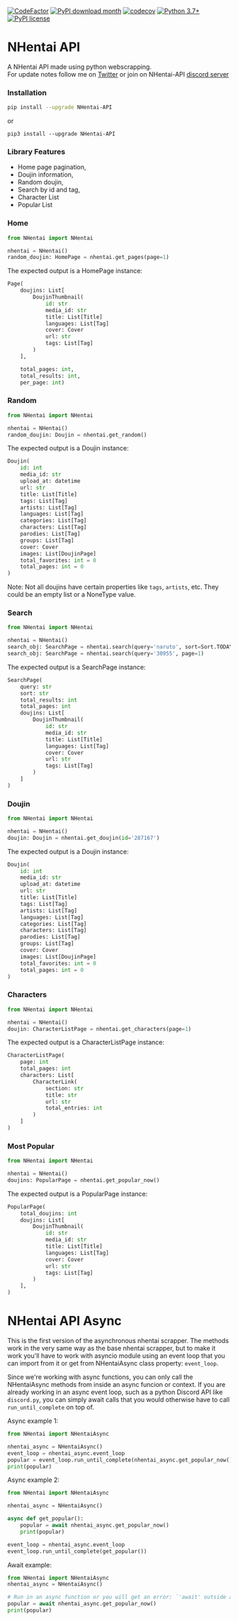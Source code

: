 [![CodeFactor](https://www.codefactor.io/repository/github/alexandresenpai/nhentai-api/badge)](https://www.codefactor.io/repository/github/alexandresenpai/nhentai-api)
[![PyPI download month](https://img.shields.io/pypi/dm/NHentai-API.svg)](https://pypi.python.org/pypi/NHentai-API/)
[![codecov](https://codecov.io/gh/AlexandreSenpai/NHentai-API/branch/dev/graph/badge.svg?token=F3LP15DYMR)](https://codecov.io/gh/AlexandreSenpai/NHentai-API)
[![Python 3.7+](https://img.shields.io/badge/Python-3.7+-blue.svg)](https://www.python.org/downloads/release/python-370/)
[![PyPI license](https://img.shields.io/pypi/l/ansicolortags.svg)](https://pypi.python.org/pypi/ansicolortags/)

# NHentai API

A NHentai API made using python webscrapping. \
For update notes follow me on [Twitter](https://twitter.com/AlexandreSenpa1) or join on NHentai-API [discord server](https://discord.gg/576uSRDD)

### Installation
```bash
pip install --upgrade NHentai-API
```
or
```
pip3 install --upgrade NHentai-API
```

### Library Features
- Home page pagination,
- Doujin information,
- Random doujin,
- Search by id and tag,
- Character List
- Popular List

### Home

```python
from NHentai import NHentai

nhentai = NHentai()
random_doujin: HomePage = nhentai.get_pages(page=1)
```
The expected output is a HomePage instance:
```python
Page(
    doujins: List[
        DoujinThumbnail(
	        id: str
	        media_id: str
	        title: List[Title]
	        languages: List[Tag]
	        cover: Cover
	        url: str
	        tags: List[Tag]
        )
    ],

    total_pages: int,
    total_results: int,
    per_page: int)
```

### Random
```python
from NHentai import NHentai

nhentai = NHentai()
random_doujin: Doujin = nhentai.get_random()
```
The expected output is a Doujin instance:
```python
Doujin(
    id: int
    media_id: str
    upload_at: datetime
    url: str
    title: List[Title]
    tags: List[Tag]
    artists: List[Tag]
    languages: List[Tag]
    categories: List[Tag]
    characters: List[Tag]
    parodies: List[Tag]
    groups: List[Tag]
    cover: Cover
    images: List[DoujinPage]
    total_favorites: int = 0
    total_pages: int = 0
)
```
Note: Not all doujins have certain properties like `tags`, `artists`, etc. They could be an empty list or a NoneType value.

### Search
```python
from NHentai import NHentai

nhentai = NHentai()
search_obj: SearchPage = nhentai.search(query='naruto', sort=Sort.TODAY, page=1)
search_obj: SearchPage = nhentai.search(query='30955', page=1)
```
The expected output is a SearchPage instance:
```python
SearchPage(
    query: str
    sort: str
    total_results: int
    total_pages: int
    doujins: List[
        DoujinThumbnail(
	        id: str
	        media_id: str
	        title: List[Title]
	        languages: List[Tag]
	        cover: Cover
	        url: str
	        tags: List[Tag]
        )
    ]
)
```

### Doujin
```python
from NHentai import NHentai

nhentai = NHentai()
doujin: Doujin = nhentai.get_doujin(id='287167')
```
The expected output is a Doujin instance:
```python
Doujin(
    id: int
    media_id: str
    upload_at: datetime
    url: str
    title: List[Title]
    tags: List[Tag]
    artists: List[Tag]
    languages: List[Tag]
    categories: List[Tag]
    characters: List[Tag]
    parodies: List[Tag]
    groups: List[Tag]
    cover: Cover
    images: List[DoujinPage]
    total_favorites: int = 0
    total_pages: int = 0
)
```

### Characters
```python
from NHentai import NHentai

nhentai = NHentai()
doujin: CharacterListPage = nhentai.get_characters(page=1)
```
The expected output is a CharacterListPage instance:
```python
CharacterListPage(
    page: int
    total_pages: int
    characters: List[
        CharacterLink(
            section: str
            title: str
            url: str
            total_entries: int
        )
    ]
)
```

### Most Popular
```python
from NHentai import NHentai

nhentai = NHentai()
doujins: PopularPage = nhentai.get_popular_now()
```
The expected output is a PopularPage instance:
```python
PopularPage(
    total_doujins: int
    doujins: List[
        DoujinThumbnail(
	        id: str
	        media_id: str
	        title: List[Title]
	        languages: List[Tag]
	        cover: Cover
	        url: str
	        tags: List[Tag]
        )
    ],
)
```

# NHentai API Async

This is the first version of the asynchronous nhentai scrapper. The methods work in the very same way as the base nhentai scrapper, but to make it work you'll have to work with asyncio module using an event loop that you can import from it or get from NHentaiAsync class property: `event_loop`.

Since we're working with async functions, you can only call the NHentaiAsync methods from inside an async funcion or context.
If you are already working in an async event loop, such as a python Discord API like `discord.py`, you can simply await calls that you would otherwise have to call `run_until_complete` on top of.

Async example 1:
```py
from NHentai import NHentaiAsync

nhentai_async = NHentaiAsync()
event_loop = nhentai_async.event_loop
popular = event_loop.run_until_complete(nhentai_async.get_popular_now())
print(popular)
```
Async example 2:
```python
from NHentai import NHentaiAsync

nhentai_async = NHentaiAsync()

async def get_popular():
    popular = await nhentai_async.get_popular_now()
    print(popular)

event_loop = nhentai_async.event_loop
event_loop.run_until_complete(get_popular())
```

Await example:
```python
from NHentai import NHentaiAsync
nhentai_async = NHentaiAsync()

# Run in an async function or you will get an error: `'await' outside async function`.
popular = await nhentai_async.get_popular_now()
print(popular)
```

